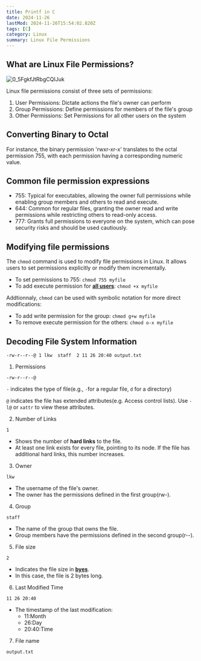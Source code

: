 ```yaml
---
title: Printf in C
date: 2024-11-26
lastMod: 2024-11-26T15:54:02.820Z
tags: [C]
category: Linux
summary: Linux File Permissions
---
```


## What are Linux File Permissions?

![0_5FgkfJtRbgCQIJuk](/Users/lkw/Desktop/图片资源/0_5FgkfJtRbgCQIJuk.webp)

Linux file permissions consist of three sets of permissions:

1. User Permissions: Dictate actions the file's owner can perform
2. Group Permissions: Define permissions for members of the file's group
3. Other Permissions: Set Permissions for all other users on the system

## Converting Binary to Octal

For instance, the binary permission 'rwxr-xr-x' translates to the octal permission 755, with each permission having a corresponding numeric value.

## Common file permission expressions

- 755: Typical for executables, allowing the owner full permissions while enabling group members and others to read and execute.
- 644: Common for regular files, granting the owner read and write permissions while restricting others to read-only access.
- 777: Grants full permissions to everyone on the system, which can pose security risks and should be used cautiously.

## Modifying file permissions

The `chmod` command is used to modify file permissions in Linux. It allows users to set permissions explicitly or modify them incrementally.

- To set permissions to 755: `chmod 755 myfile`
- To add execute permission for **<u>all users</u>**: `chmod +x myfile`

Addtionnaly, `chmod` can be used with symbolic notation for more direct modifications:

- To add write permission for the group: `chmod g+w myfile`
- To remove execute permission for the others: `chmod o-x myfile`

## Decoding File System Information

`-rw-r--r--@ 1 lkw  staff  2 11 26 20:40 output.txt`

1. Permissions

`-rw-r--r--@`

`-` indicates the type of file(e.g., `-`for a regular file, `d` for a directory)

`@` indicates the file has extended attributes(e.g. Access control lists). Use `-l@` or `xattr` to view these attributes.

2. Number of Links

`1` 

- Shows the number of **hard links** to the file.
- At least one link exists for every file, pointing to its node. If the file has additional hard links, this number increases.

3. Owner

`lkw`

- The username of the file's owner.
- The owner has the permissions defined in the first group(rw-).

4. Group

`staff`

- The name of the group that owns the file.
- Group members have the permissions defined in the second group(r--).

5. File size

`2`

- Indicates the file size in **<u>byes</u>**.
- In this case, the file is 2 bytes long.

6. Last Modified Time

`11 26 20:40`

- The timestamp of the last modification:
  - 11:Month
  - 26:Day
  - 20:40:Time

7. File name

`output.txt`

